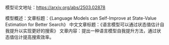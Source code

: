 模型论文地址：https://arxiv.org/abs/2503.02878

模型概述：文章标题：《Language Models can Self-Improve at State-Value Estimation for Better Search》
中文文章标题：《语言模型可以通过状态值估计自我提升以实现更好的搜索》
文章内容：提出一种语言模型自我提升方法，通过状态值估计提高搜索效率。
